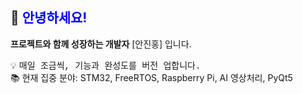 ## 👋 <span style="color:blue">안녕하세요!</span>  
<b>프로젝트와 함께 성장하는 개발자</b>  </b>[안진홍]</b> 입니다.

💡 <span style="font-family:Courier New">매일 조금씩, 기능과 완성도를 버전 업합니다.</span>  
📚 현재 집중 분야: STM32, FreeRTOS, Raspberry Pi, AI 영상처리, PyQt5


<!--
**yesorn0/yesorn0** is a ✨ _special_ ✨ repository because its `README.md` (this file) appears on your GitHub profile.

Here are some ideas to get you started:

- 🔭 I’m currently working on ...
- 🌱 I’m currently learning ...
- 👯 I’m looking to collaborate on ...
- 🤔 I’m looking for help with ...
- 💬 Ask me about ...
- 📫 How to reach me: ...
- 😄 Pronouns: ...
- ⚡ Fun fact: ...
-->
